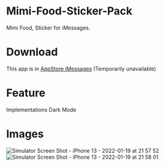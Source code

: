 # Mimi-Food-Sticker-Pack
Mimi Food, Sticker for iMessages.

# Download
This app is in [AppStore iMessages](https://apps.apple.com/ru/app/mimi-food-sticker-pack-1/id1571780783)
(Temporarily unavailable)

# Feature 
Implementations Dark Mode

# Images 
![Simulator Screen Shot - iPhone 13 - 2022-01-19 at 21 57 52](https://user-images.githubusercontent.com/76389117/150200662-84fafb57-84c3-4f0f-8b34-87244d52213b.png)
![Simulator Screen Shot - iPhone 13 - 2022-01-19 at 21 58 01](https://user-images.githubusercontent.com/76389117/150200917-eb0589e8-7c0a-4c04-bdbc-efaecb0c8215.png)

